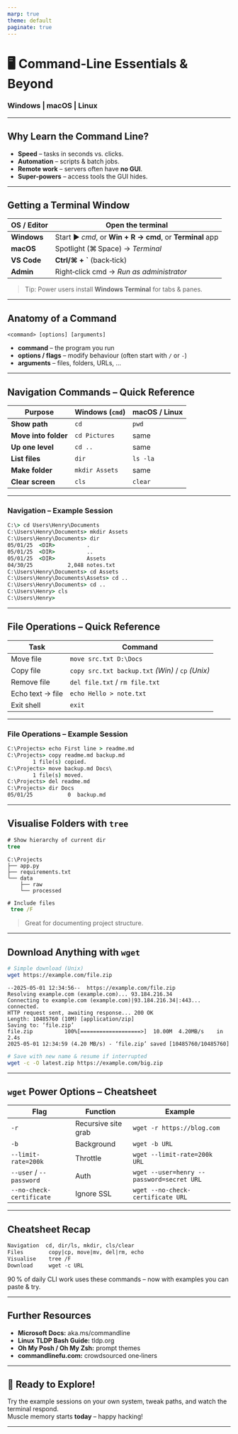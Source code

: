 ```yaml
---
marp: true
theme: default
paginate: true
---
```


<!-- slide: title -->

# 🖥️ Command‑Line Essentials & Beyond
### Windows | macOS | Linux

---

## Why Learn the Command Line?

- **Speed** – tasks in seconds vs. clicks.  
- **Automation** – scripts & batch jobs.  
- **Remote work** – servers often have **no GUI**.  
- **Super‑powers** – access tools the GUI hides.

---

## Getting a Terminal Window

| OS / Editor | Open the terminal |
|-------------|-------------------|
| **Windows** | Start ▶︎ *cmd*, or **Win + R → cmd**, or **Terminal** app |
| **macOS**   | Spotlight (⌘ Space) → *Terminal* |
| **VS Code** | **Ctrl/⌘ + \`** (back‑tick) |
| **Admin**   | Right‑click cmd → *Run as administrator* |

> Tip: Power users install **Windows Terminal** for tabs & panes.

---

## Anatomy of a Command

```
<command> [options] [arguments]
```

- **command** – the program you run  
- **options / flags** – modify behaviour (often start with `/` or `-`)  
- **arguments** – files, folders, URLs, …

---

## Navigation Commands – Quick Reference

| Purpose | Windows (`cmd`) | macOS / Linux |
|---------|-----------------|---------------|
| **Show path** | `cd` | `pwd` |
| **Move into folder** | `cd Pictures` | same |
| **Up one level** | `cd ..` | same |
| **List files** | `dir` | `ls -la` |
| **Make folder** | `mkdir Assets` | same |
| **Clear screen** | `cls` | `clear` |

---

### Navigation – Example Session

```cmd
C:\> cd Users\Henry\Documents
C:\Users\Henry\Documents> mkdir Assets
C:\Users\Henry\Documents> dir
05/01/25  <DIR>          .
05/01/25  <DIR>          ..
05/01/25  <DIR>          Assets
04/30/25           2,048 notes.txt
C:\Users\Henry\Documents> cd Assets
C:\Users\Henry\Documents\Assets> cd ..
C:\Users\Henry\Documents> cd ..
C:\Users\Henry> cls
C:\Users\Henry>
```

---

## File Operations – Quick Reference

| Task | Command |
|------|---------|
| Move file | `move src.txt D:\Docs` |
| Copy file | `copy src.txt backup.txt` *(Win)* / `cp` *(Unix)* |
| Remove file | `del file.txt` / `rm file.txt` |
| Echo text → file | `echo Hello > note.txt` |
| Exit shell | `exit` |

---

### File Operations – Example Session

```cmd
C:\Projects> echo First line > readme.md
C:\Projects> copy readme.md backup.md
        1 file(s) copied.
C:\Projects> move backup.md Docs\
        1 file(s) moved.
C:\Projects> del readme.md
C:\Projects> dir Docs
05/01/25           0  backup.md
```

---

## Visualise Folders with `tree`

```cmd
# Show hierarchy of current dir
tree
```

```
C:\Projects
├── app.py
├── requirements.txt
└── data
    ├── raw
    └── processed
```

```cmd
# Include files
 tree /F
```

> Great for documenting project structure.

---

## Download Anything with `wget`

```bash
# Simple download (Unix)
wget https://example.com/file.zip
```

```
--2025-05-01 12:34:56--  https://example.com/file.zip
Resolving example.com (example.com)... 93.184.216.34
Connecting to example.com (example.com)|93.184.216.34|:443... connected.
HTTP request sent, awaiting response... 200 OK
Length: 10485760 (10M) [application/zip]
Saving to: ‘file.zip’
file.zip          100%[===================>]  10.00M  4.20MB/s    in 2.4s
2025-05-01 12:34:59 (4.20 MB/s) - ‘file.zip’ saved [10485760/10485760]
```

```bash
# Save with new name & resume if interrupted
wget -c -O latest.zip https://example.com/big.zip
```

---

## `wget` Power Options – Cheatsheet

| Flag | Function | Example |
|------|----------|---------|
| `-r` | Recursive site grab | `wget -r https://blog.com` |
| `-b` | Background | `wget -b URL` |
| `--limit-rate=200k` | Throttle | `wget --limit-rate=200k URL` |
| `--user` / `--password` | Auth | `wget --user=henry --password=secret URL` |
| `--no-check-certificate` | Ignore SSL | `wget --no-check-certificate URL` |

---

## Cheatsheet Recap

```txt
Navigation  cd, dir/ls, mkdir, cls/clear
Files        copy|cp, move|mv, del|rm, echo
Visualise    tree /F
Download     wget -c URL
```

90 % of daily CLI work uses these commands – now with examples you can paste & try.

---

## Further Resources

- **Microsoft Docs:** aka.ms/commandline  
- **Linux TLDP Bash Guide:** tldp.org  
- **Oh My Posh / Oh My Zsh:** prompt themes  
- **commandlinefu.com:** crowdsourced one‑liners

---

## 🚀 Ready to Explore!

Try the example sessions on your own system, tweak paths, and watch the terminal respond.  
Muscle memory starts **today** – happy hacking!

---

